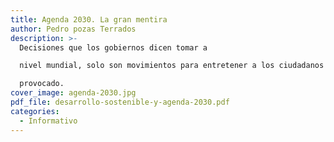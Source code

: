 ```yaml
---
title: Agenda 2030. La gran mentira
author: Pedro pozas Terrados
description: >-
  Decisiones que los gobiernos dicen tomar a

  nivel mundial, solo son movimientos para entretener a los ciudadanos y que veamos en ello que están haciendo algo para combatir lo que ellos mismos han

  provocado.
cover_image: agenda-2030.jpg
pdf_file: desarrollo-sostenible-y-agenda-2030.pdf
categories:
  - Informativo
---
```

